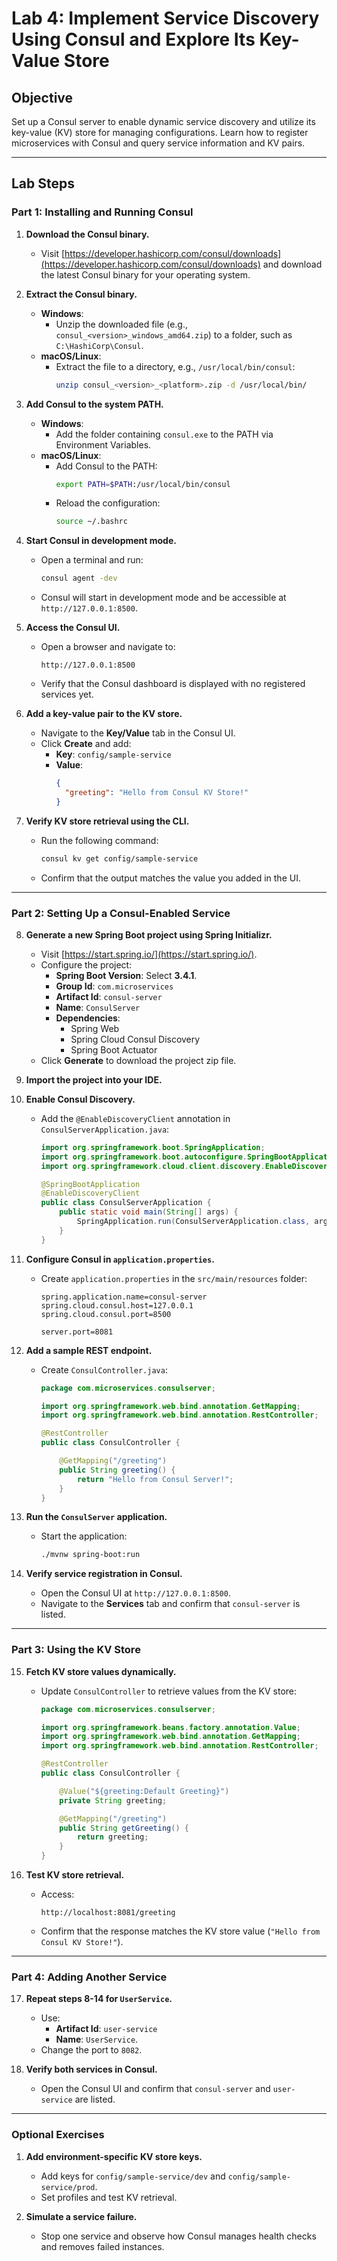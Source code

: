 # **Lab 4: Implement Service Discovery Using Consul and Explore Its Key-Value Store**

## **Objective**
Set up a Consul server to enable dynamic service discovery and utilize its key-value (KV) store for managing configurations. Learn how to register microservices with Consul and query service information and KV pairs.

---

## **Lab Steps**

### **Part 1: Installing and Running Consul**

1. **Download the Consul binary.**
   - Visit [https://developer.hashicorp.com/consul/downloads](https://developer.hashicorp.com/consul/downloads) and download the latest Consul binary for your operating system.

2. **Extract the Consul binary.**
   - **Windows**:
     - Unzip the downloaded file (e.g., `consul_<version>_windows_amd64.zip`) to a folder, such as `C:\HashiCorp\Consul`.
   - **macOS/Linux**:
     - Extract the file to a directory, e.g., `/usr/local/bin/consul`:
       ```bash
       unzip consul_<version>_<platform>.zip -d /usr/local/bin/
       ```

3. **Add Consul to the system PATH.**
   - **Windows**:
     - Add the folder containing `consul.exe` to the PATH via Environment Variables.
   - **macOS/Linux**:
     - Add Consul to the PATH:
       ```bash
       export PATH=$PATH:/usr/local/bin/consul
       ```
     - Reload the configuration:
       ```bash
       source ~/.bashrc
       ```

4. **Start Consul in development mode.**
   - Open a terminal and run:
     ```bash
     consul agent -dev
     ```
   - Consul will start in development mode and be accessible at `http://127.0.0.1:8500`.

5. **Access the Consul UI.**
   - Open a browser and navigate to:
     ```
     http://127.0.0.1:8500
     ```
   - Verify that the Consul dashboard is displayed with no registered services yet.

6. **Add a key-value pair to the KV store.**
   - Navigate to the **Key/Value** tab in the Consul UI.
   - Click **Create** and add:
     - **Key**: `config/sample-service`
     - **Value**:
       ```json
       {
         "greeting": "Hello from Consul KV Store!"
       }
       ```

7. **Verify KV store retrieval using the CLI.**
   - Run the following command:
     ```bash
     consul kv get config/sample-service
     ```
   - Confirm that the output matches the value you added in the UI.

---

### **Part 2: Setting Up a Consul-Enabled Service**

8. **Generate a new Spring Boot project using Spring Initializr.**
   - Visit [https://start.spring.io/](https://start.spring.io/).
   - Configure the project:
     - **Spring Boot Version**: Select **3.4.1**.
     - **Group Id**: `com.microservices`
     - **Artifact Id**: `consul-server`
     - **Name**: `ConsulServer`
     - **Dependencies**:
       - Spring Web
       - Spring Cloud Consul Discovery
       - Spring Boot Actuator
   - Click **Generate** to download the project zip file.

9. **Import the project into your IDE.**

10. **Enable Consul Discovery.**
    - Add the `@EnableDiscoveryClient` annotation in `ConsulServerApplication.java`:
      ```java
      import org.springframework.boot.SpringApplication;
      import org.springframework.boot.autoconfigure.SpringBootApplication;
      import org.springframework.cloud.client.discovery.EnableDiscoveryClient;

      @SpringBootApplication
      @EnableDiscoveryClient
      public class ConsulServerApplication {
          public static void main(String[] args) {
              SpringApplication.run(ConsulServerApplication.class, args);
          }
      }
      ```

11. **Configure Consul in `application.properties`.**
    - Create `application.properties` in the `src/main/resources` folder:
      ```properties
      spring.application.name=consul-server
      spring.cloud.consul.host=127.0.0.1
      spring.cloud.consul.port=8500

      server.port=8081
      ```

12. **Add a sample REST endpoint.**
    - Create `ConsulController.java`:
      ```java
      package com.microservices.consulserver;

      import org.springframework.web.bind.annotation.GetMapping;
      import org.springframework.web.bind.annotation.RestController;

      @RestController
      public class ConsulController {

          @GetMapping("/greeting")
          public String greeting() {
              return "Hello from Consul Server!";
          }
      }
      ```

13. **Run the `ConsulServer` application.**
    - Start the application:
      ```bash
      ./mvnw spring-boot:run
      ```

14. **Verify service registration in Consul.**
    - Open the Consul UI at `http://127.0.0.1:8500`.
    - Navigate to the **Services** tab and confirm that `consul-server` is listed.

---

### **Part 3: Using the KV Store**

15. **Fetch KV store values dynamically.**
    - Update `ConsulController` to retrieve values from the KV store:
      ```java
      package com.microservices.consulserver;

      import org.springframework.beans.factory.annotation.Value;
      import org.springframework.web.bind.annotation.GetMapping;
      import org.springframework.web.bind.annotation.RestController;

      @RestController
      public class ConsulController {

          @Value("${greeting:Default Greeting}")
          private String greeting;

          @GetMapping("/greeting")
          public String getGreeting() {
              return greeting;
          }
      }
      ```

16. **Test KV store retrieval.**
    - Access:
      ```
      http://localhost:8081/greeting
      ```
    - Confirm that the response matches the KV store value (`"Hello from Consul KV Store!"`).

---

### **Part 4: Adding Another Service**

17. **Repeat steps 8-14 for `UserService`.**
    - Use:
      - **Artifact Id**: `user-service`
      - **Name**: `UserService`.
    - Change the port to `8082`.

18. **Verify both services in Consul.**
    - Open the Consul UI and confirm that `consul-server` and `user-service` are listed.

---

### **Optional Exercises**

1. **Add environment-specific KV store keys.**
   - Add keys for `config/sample-service/dev` and `config/sample-service/prod`.
   - Set profiles and test KV retrieval.

2. **Simulate a service failure.**
   - Stop one service and observe how Consul manages health checks and removes failed instances.
